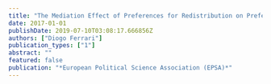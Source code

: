 ```yaml
---
title: "The Mediation Effect of Preferences for Redistribution on Preferences for Centralization of Political Authority by Policy Area"
date: 2017-01-01
publishDate: 2019-07-10T03:08:17.666856Z
authors: ["Diogo Ferrari"]
publication_types: ["1"]
abstract: ""
featured: false
publication: "*European Political Science Association (EPSA)*"
---
```


